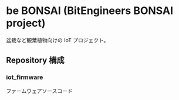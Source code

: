 # be BONSAI (BitEngineers BONSAI project)


盆栽など観葉植物向けの IoT プロジェクト。


## Repository 構成

### iot_firmware
 
 ファームウェアソースコード
